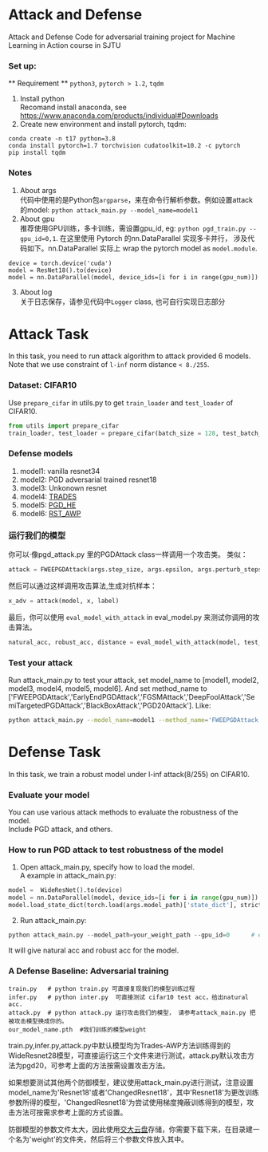 # Attack and Defense 
Attack and Defense Code for adversarial training project for Machine Learning in Action course in SJTU 


### Set up:
** Requirement ** `python3`, `pytorch > 1.2`, `tqdm`  
1. Install python  
Recomand install anaconda, see https://www.anaconda.com/products/individual#Downloads
2. Create new environment and install pytorch, tqdm:
```
conda create -n t17 python=3.8
conda install pytorch=1.7 torchvision cudatoolkit=10.2 -c pytorch
pip install tqdm
```
### Notes
1. About args  
代码中使用的是Python包`argparse`，来在命令行解析参数。例如设置attack的model: `python attack_main.py --model_name=model1`  
2. About gpu  
推荐使用GPU训练，多卡训练，需设置gpu_id, eg: `python pgd_train.py --gpu_id=0,1`.
在这里使用 Pytorch 的nn.DataParallel 实现多卡并行， 涉及代码如下。nn.DataParallel 实际上 wrap the pytorch model as `model.module`.
```
device = torch.device('cuda')
model = ResNet18().to(device)    
model = nn.DataParallel(model, device_ids=[i for i in range(gpu_num)])
```
3. About log  
关于日志保存，请参见代码中`Logger` class, 也可自行实现日志部分  


# Attack Task
In this task, you need to run attack algorithm to attack provided 6 models.  
Note that we use constraint of `l-inf` norm distance `< 8./255`. 

### Dataset: CIFAR10
Use `prepare_cifar` in utils.py to get `train_loader` and `test_loader` of CIFAR10.  

```python
from utils import prepare_cifar
train_loader, test_loader = prepare_cifar(batch_size = 128, test_batch_size = 256)
```

### Defense models
1. model1:  vanilla resnet34
2. model2:  PGD adversarial trained resnet18
3. model3:  Unkonown resnet
4. model4:  [TRADES](https://arxiv.org/abs/1901.08573)
5. model5:  [PGD_HE](https://arxiv.org/abs/2002.08619)
6. model6:  [RST_AWP](https://arxiv.org/abs/2004.05884)

### 运行我们的模型
你可以·像pgd_attack.py 里的PGDAttack class一样调用一个攻击类。 类似： 
```python
attack = FWEEPGDAttack(args.step_size, args.epsilon, args.perturb_steps)

```
然后可以通过这样调用攻击算法,生成对抗样本：
```python
x_adv = attack(model, x, label)
```
最后，你可以使用 `eval_model_with_attack` in eval_model.py 来测试你调用的攻击算法。 
```python
natural_acc, robust_acc, distance = eval_model_with_attack(model, test_loader, attack, device)
```

### Test your attack 
Run attack_main.py to test your attack, set model_name to [model1, model2, model3, model4, model5, model6]. 
And set method_name to ['FWEEPGDAttack','EarlyEndPGDAttack','FGSMAttack','DeepFoolAttack','SemiTargetedPGDAttack','BlackBoxAttack','PGD20Attack'].
Like:
```sh
python attack_main.py --model_name=model1 --method_name='FWEEPGDAttack'
```



# Defense Task
In this task, we train a robust model under l-inf attack(8/255) on CIFAR10.  

### Evaluate your model
You can use various attack methods to evaluate the robustness of the model.   
Include PGD attack, and others.  

### How to run PGD attack to test robustness of the model
1. Open attack_main.py, specify how to load the model.  
  A example in attack_main.py:
```python
model =  WideResNet().to(device)  
model = nn.DataParallel(model, device_ids=[i for i in range(gpu_num)])
model.load_state_dict(torch.load(args.model_path)['state_dict'], strict=False)
```
2. Run attack_main.py:  
```python
python attack_main.py --model_path=your_weight_path --gpu_id=0      # eg. For multiple gpus, set --gpu_id=1,2,3
```
It will give natural acc and robust acc for the model.

### A Defense Baseline: Adversarial training   

```
train.py   # python train.py 可直接复现我们的模型训练过程
infer.py   # python inter.py  可直接测试 cifar10 test acc，给出natural acc.
attack.py  # python attack.py 运行攻击我们的模型， 请参考attack_main.py 把被攻击模型换成你的。
our_model_name.pth  #我们训练的模型weight
```
train.py,infer.py,attack.py中默认模型均为Trades-AWP方法训练得到的WideResnet28模型，可直接运行这三个文件来进行测试，attack.py默认攻击方法为pgd20，可参考上面的方法按需设置攻击方法。

如果想要测试其他两个防御模型，建议使用attack_main.py进行测试，注意设置model_name为'Resnet18'或者'ChangedResnet18'，其中'Resnet18'为更改训练参数所得的模型，'ChangedResnet18'为尝试使用梯度掩蔽训练得到的模型，攻击方法可按需求参考上面的方式设置。

防御模型的参数文件太大，因此使用[交大云盘](https://jbox.sjtu.edu.cn/l/vFDwGz)存储，你需要下载下来，在目录建一个名为'weight'的文件夹，然后将三个参数文件放入其中。
